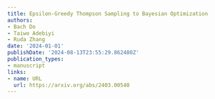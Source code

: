 ```yaml
---
title: Epsilon-Greedy Thompson Sampling to Bayesian Optimization
authors:
- Bach Do
- Taiwo Adebiyi
- Ruda Zhang
date: '2024-01-01'
publishDate: '2024-08-13T23:55:29.862480Z'
publication_types:
- manuscript
links:
- name: URL
  url: https://arxiv.org/abs/2403.00540
---
```

